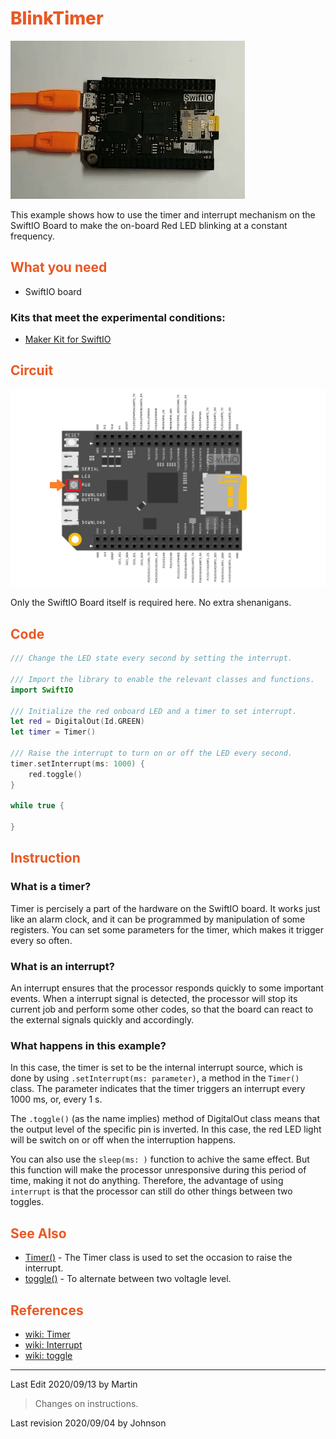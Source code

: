 # <span style="color:#EA5823;font-weight:800">BlinkTimer</span>

![](../../.gitbook/assets/BlinkTimer01.gif)

This example shows how to use the timer and interrupt mechanism on the SwiftIO Board to make the on-board Red LED blinking at a constant frequency.

## <span style="color:#EA5823;font-weight:700">What you need</span>

- SwiftIO board

### Kits that meet the experimental conditions: 
- [Maker Kit for SwiftIO](https://www.madmachine.io/product-page/maker-kit-for-swiftio)

## <span style="color:#EA5823;font-weight:700">Circuit</span>
![](../../.gitbook/assets/BlinkTimer/01.png)

Only the SwiftIO Board itself is required here. No extra shenanigans.

## <span style="color:#EA5823;font-weight:700">Code</span>

```swift
/// Change the LED state every second by setting the interrupt.

/// Import the library to enable the relevant classes and functions.
import SwiftIO

/// Initialize the red onboard LED and a timer to set interrupt.
let red = DigitalOut(Id.GREEN)
let timer = Timer()

/// Raise the interrupt to turn on or off the LED every second.
timer.setInterrupt(ms: 1000) {
    red.toggle()
}

while true {

}
```

## <span style="color:#EA5823;font-weight:700">Instruction</span>

### What is a timer?

Timer is percisely a part of the hardware on the SwiftIO board. It works just like an alarm clock, and it can be programmed by manipulation of some registers. You can set some parameters for the timer, which makes it trigger every so often.

<!--
什么是计时器？
计时器或更确切地说是计时器/计数器是SwiftIO板上内置的一块硬件。它就像一个闹钟，定时器可以通过一些特殊的寄存器进行编程。您可以为计时器预置参数，即可由固定时间间隔进行触发。
-->

### What is an interrupt?

An interrupt ensures that the processor responds quickly to some important events. When a interrupt signal is detected, the processor will stop its current job and perform some other codes, so that the board can react to the external signals quickly and accordingly.

<!--
什么是中断？
中断的工作是确保处理器对重要事件做出快速响应。当检测到某个信号时，中断会中断处理器正在执行的任何操作，并执行一些代码，以对馈入SwiftIO板的任何外部刺激做出反应。
-->

### What happens in this example?

In this case, the timer is set to be the internal interrupt source, which is done by using `.setInterrupt(ms: parameter)`, a method in the `Timer()` class. The parameter indicates that the timer triggers an interrupt every 1000 ms, or, every 1 s. 

The `.toggle()` (as the name implies) method of DigitalOut class means that the output level of the specific pin is inverted. In this case, the red LED light will be switch on or off when the interruption happens.

You can also use the `sleep(ms: )` function to achive the same effect. But this function will make the processor unresponsive during this period of time, making it not do anything. Therefore, the advantage of using `interrupt` is that the processor can still do other things between two toggles. 

<!--
这个例子中，将定时器设置为内部的中断源，这就是Timer()对象的 setInterrupt（ms:1000）方法，传入的参数表示这个定时器每隔1000ms即1s触发中断。DigitalOut的toggle()（顾名思义）方法表示输出电平进行翻转。

用这种方法实现的定时重复事件（点亮、熄灭LED）的优点在于不必使用sleep(ms:)方法，不会占用SwiftIO控制器，在这期间它可以去做其它事情。

-->


## <span style="color:#EA5823;font-weight:700">See Also</span>
- [Timer()](https://swiftioapi.madmachine.io/Classes/Timer.html) - The Timer class is used to set the occasion to raise the interrupt.
- [toggle()](https://swiftioapi.madmachine.io/Classes/DigitalOut.html#/s:7SwiftIO10DigitalOutC6toggleyyF) - To alternate between two voltagle level.

## <span style="color:#EA5823;font-weight:700">References</span>

- [wiki: Timer](https://en.wikipedia.org/wiki/Timer)
- [wiki: Interrupt](https://en.wikipedia.org/wiki/Interrupt)
- [wiki: toggle](https://en.wiktionary.org/wiki/toggle)


---
Last Edit 2020/09/13 by Martin

> Changes on instructions. 

Last revision 2020/09/04 by Johnson